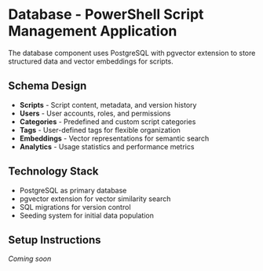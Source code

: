 # Database - PowerShell Script Management Application

The database component uses PostgreSQL with pgvector extension to store structured data and vector embeddings for scripts.

## Schema Design

- **Scripts** - Script content, metadata, and version history
- **Users** - User accounts, roles, and permissions
- **Categories** - Predefined and custom script categories
- **Tags** - User-defined tags for flexible organization
- **Embeddings** - Vector representations for semantic search
- **Analytics** - Usage statistics and performance metrics

## Technology Stack

- PostgreSQL as primary database
- pgvector extension for vector similarity search
- SQL migrations for version control
- Seeding system for initial data population

## Setup Instructions

*Coming soon*